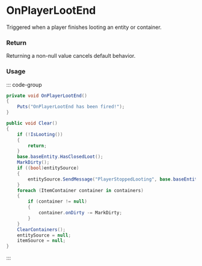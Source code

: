 # OnPlayerLootEnd
<Badge type="info" text="Player"/><Badge type="danger" text="Carbon Compatible"/><Badge type="warning" text="Oxide Compatible"/>
Triggered when a player finishes looting an entity or container.

### Return
Returning a non-null value cancels default behavior.

### Usage
::: code-group
```csharp [Example]
private void OnPlayerLootEnd()
{
	Puts("OnPlayerLootEnd has been fired!");
}
```
```csharp [Source — Assembly-CSharp @ PlayerLoot]
public void Clear()
{
	if (!IsLooting())
	{
		return;
	}
	base.baseEntity.HasClosedLoot();
	MarkDirty();
	if ((bool)entitySource)
	{
		entitySource.SendMessage("PlayerStoppedLooting", base.baseEntity, UnityEngine.SendMessageOptions.DontRequireReceiver);
	}
	foreach (ItemContainer container in containers)
	{
		if (container != null)
		{
			container.onDirty -= MarkDirty;
		}
	}
	ClearContainers();
	entitySource = null;
	itemSource = null;
}

```
:::
